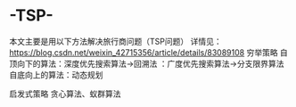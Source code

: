 # -TSP-
本文主要是用以下方法解决旅行商问题（TSP问题）
详情见：https://blog.csdn.net/weixin_42715356/article/details/83089108
穷举策略
  自顶向下的算法：深度优先搜索算法->回溯法
              ：广度优先搜索算法->分支限界算法
  自底向上的算法：动态规划

启发式策略
贪心算法、蚁群算法
